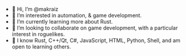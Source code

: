 - 👋 Hi, I’m @makraiz
- 👀 I’m interested in automation, & game development.
- 🌱 I’m currently learning more about Rust.
- 💞️ I’m looking to collaborate on game development, with a particular interest in roguelikes.
- 📖 I know Rust, C++/Qt, C#, JavaScript, HTML, Python, Shell, and am open to learning others.
<!--- - 📫 How to reach me: e-mail <redacted> --->

<!---
makraiz/makraiz is a ✨ special ✨ repository because its `README.md` (this file) appears on your GitHub profile.
You can click the Preview link to take a look at your changes.
--->

